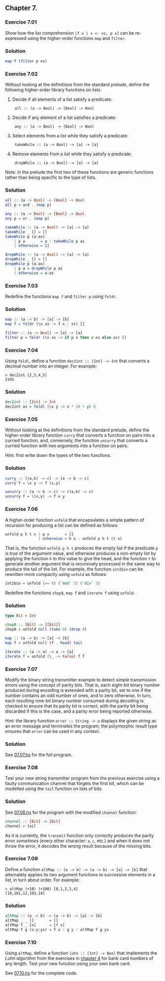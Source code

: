 ## Chapter 7.

### Exercise 7.01

Show how the list comprehension `[f x | x <- xs, p x]` can be re-expressed using
the higher-order functions `map` and `filter`.

### Solution

```haskell
map f (filter p xs)
```

### Exercise 7.02

Without looking at the definitions from the standard prelude, define the
following higher-order library functions on lists.

1. Decide if all elements of a list satisfy a predicate:

        all :: (a -> Bool) -> [Bool] -> Bool

2. Decide if any element of a list satisfies a predicate:

        any :: (a -> Bool) -> [Bool] -> Bool

3. Select elements from a list while they satisfy a predicate:

        takeWhile :: (a -> Bool) -> [a] -> [a]

4. Remove elements from a list while they satisfy a predicate:

        dropWhile :: (a -> Bool) -> [a] -> [a]

Note: in the prelude the first two of these functions are generic functions
rather than being specific to the type of lists.

### Solution

```haskell
all :: (a -> Bool) -> [Bool] -> Bool
all p = and . (map p)

any :: (a -> Bool) -> [Bool] -> Bool
any p = or . (map p)

takeWhile :: (a -> Bool) -> [a] -> [a]
takeWhile _ [] = []
takeWhile p (a:as)
    | p a       = a : takeWhile p as
    | otherwise = []

dropWhile :: (a -> Bool) -> [a] -> [a]
dropWhile _ [] = []
dropWhile p (a:as)
    | p a = dropWhile p as
    | otherwise = a:as
```

### Exercise 7.03

Redefine the functions `map f` and `filter p` using `foldr`.

### Solution

```haskell
map :: (a -> b) -> [a] -> [b]
map f = foldr (\x xs -> f x : xs) []

filter :: (a -> Bool) -> [a] -> [a]
filter p = foldr (\x xs -> if p x then x:xs else xs) []
```
### Exercise 7.04

Using `foldl`, define a function `dec2int :: [Int] -> Int` that converts a
decimal number into an integer. For example:

```
> dec2int [2,3,4,5]
2345
```

### Solution

```haskell
dec2int :: [Int] -> Int
dec2int as = foldl (\x y -> x * 10 + y) 0
```

### Exercise 7.05

Without looking at the definitions from the standard prelude, define the
higher-order library function `curry` that converts a function on pairs into a
curried function, and, conversely, the function `uncurry` that converts a
curried function with two arguments into a function on pairs.

Hint: first write down the types of the two functions.

### Solution

```haskell
curry :: ((a,b) -> c) -> (a -> b -> c)
curry f = \x y -> f (x,y)

uncurry :: (a -> b -> c) -> ((a,b) -> c)
uncurry f = \(x,y) -> f x y
```

### Exercise 7.06

A higher-order function `unfold` that encapsulates a simple pattern of recursion
for producing a list can be defined as follows:

```haskell
unfold p h t x | p x       = []
               | otherwise = h x : unfold p h t (t x)
```

That is, the function `unfold p h t` produces the empty list if the predicate
`p` is true of the argument value, and otherwise produces a non-empty list by
applying the function `h` to this value to give the head, and the function `t`
to generate another argument that is recursively processed in the same way to
produce the tail of the list. For example, the function `int2bin` can be
rewritten more compactly using `unfold` as follows:

```haskell
int2bin = unfold (== 0) (`mod` 2) (`div` 2)
```

Redefine the functions `chop8`, `map f` and `iterate f` using `unfold`.

### Solution

```haskell
type Bit = Int

chop8 :: [Bit] -> [[Bit]]
chop8 = unfold null (take 8) (drop 8)

map :: (a -> b) -> [a] -> [b]
map f = unfold null (f . head) tail

iterate :: (a -> a) -> a -> [a]
iterate f = unfold (\_ -> False) f f
```
### Exercise 7.07

Modify the binary string transmitter example to detect simple transmission
errors using the concept of parity bits. That is, each eight-bit binary number
produced during encoding is extended with a parity bit, set to one if the number
contains an odd number of ones, and to zero otherwise. In turn, each resulting
nine-bit binary number consumed during decoding is checked to ensure that its
parity bit is correct, with the parity bit being discarded if this is the case,
and a parity error being reported otherwise.

Hint: the library function `error :: String -> a` displays the given string as
an error message and terminates the program; the polymorphic result type ensures
that `error` can be used in any context.

### Solution

See [07.07.hs](./07.07.hs) for the full program.

### Exercise 7.08

Test your new string transmitter program from the previous exercise using a
faulty communication channel that forgets the first bit, which can be modelled
using the `tail` function on lists of bits.

### Solution

See [07.08.hs](./07.08.hs) for the program with the modified `channel` function:

```haskell
channel :: [Bit] -> [Bit]
channel = tail
```

As it is currently, the `transmit` function only correctly produces the parity
error *sometimes* (every other character: `a`, `c`, etc.) and when it does not
throw the error, it decodes the wrong result because of the missing bits.

### Exercise 7.09

Define a function `altMap :: (a -> b) -> (a -> b) -> [a] -> [b]` that
alternately applies its two argument functions to successive elements in a list,
in turn about order. For example:

```
> altMap (+10) (+100) [0,1,2,3,4]
[10,101,12,103,14]
```

### Solution

```haskell
altMap :: (a -> b) -> (a -> b) -> [a] -> [b]
altMap _ _ []       = []
altMap f _ [x]      = [f x]
altMap f g (x:y:ys) = f x : g y : altMap f g ys
```

### Exercise 7.10

Using `altMap`, define a function `luhn :: [Int] -> Bool` that implements the
*Luhn algorithm* from the exercises in [chapter 4](/04/README.md) for bank card
numbers of any length. Test your new function using your own bank card.

See [07.10.hs](./07.10.hs) for the complete code.
